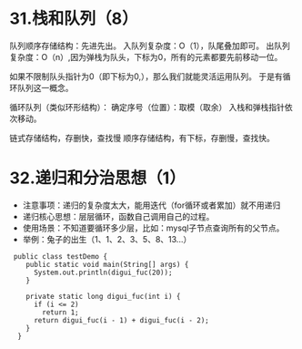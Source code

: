 
# 31.栈和队列（8）

队列顺序存储结构：先进先出。
入队列复杂度：O（1），队尾叠加即可。
出队列复杂度：O（n）,因为弹栈为队头，下标为0，所有的元素都要先前移动一位。

如果不限制队头指针为0（即下标为0,），那么我们就能灵活运用队列。
于是有循环队列这一概念。

循环队列（类似环形结构）：
确定序号（位置）：取模（取余）
入栈和弹栈指针依次移动。


链式存储结构，存删快，查找慢
顺序存储结构，有下标，存删慢，查找快。



# 32.递归和分治思想（1）
* 注意事项：递归的复杂度太大，能用迭代（for循环或者累加）就不用递归
* 递归核心思想：层层循环，函数自己调用自己的过程。
* 使用场景：不知道要循环多少层，比如：mysql子节点查询所有的父节点。
* 举例：兔子的出生（1、1、2、3、5、8、13...）
~~~
 public class testDemo {
    public static void main(String[] args) {
      System.out.println(digui_fuc(20));
    }

    private static long digui_fuc(int i) {
      if (i <= 2)
        return 1;
      return digui_fuc(i - 1) + digui_fuc(i - 2);
    }
  }
~~~
